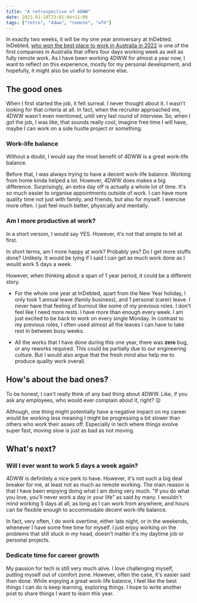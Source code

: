 ```yaml
---
title: "A retrospective of 4DWW"
date: 2023-01-10T23:01:04+11:00
tags: ["retro", "4dww", "remote", "wfh"]
---
```


In exactly two weeks, it will be my one year anniversary at InDebted.
InDebted, [who won the best place to work in Australia in 2022](https://www.afr.com/work-and-careers/workplace/why-indebted-is-australia-s-best-place-to-work-20220407-p5aboy#:~:text=Introducing%20a%20four-day%20week,BOSS%20Best%20Place%20to%20Work) is one of the first companies in Australia that offers four days working week as well as fully remote work.
As I have been working 4DWW for almost a year now, I want to reflect on this experience, mostly for my personal development, and hopefully, it might also be useful to someone else.

## The good ones

When I first started the job, it felt surreal. I never thought about it. I wasn't looking for that criteria at all. In fact, when the recruiter approached me, 4DWW wasn't even mentioned, until very last round of interview. So, when I got the job, I was like, that sounds really cool, imagine free time I will have, maybe I can work on a side hustle project or something.

### Work-life balance

Without a doubt, I would say the most benefit of 4DWW is a great work-life balance.

Before that, I was always trying to have a decent work-life balance.
Working from home kinda helped a lot.
However, 4DWW does makes a big difference. Surprisingly, an extra day off is actually a whole lot of time.
It's so much easier to organise appointments outside of work. I can have more quality time not just with family, and friends, but also for myself. I exercise more often. I just feel much better, physically and mentally.

### Am I more productive at work?

In a short version, I would say YES. However, it's not that simple to tell at first.

In short terms, am I more happy at work? Probably yes? Do I get more stuffs done? Unlikely.
It would be lying if I said I can get as much work done as I would work 5 days a week.

However, when thinking about a span of 1 year period, it could be a different story.
* For the whole one year at InDebted, apart from the New Year holiday, I only took 1 annual leave (family business), and 1 personal (carer) leave. I never have that feeling of burnout like some of my previous roles. I don't feel like I need more rests. I have more than enough every week. I am just excited to be back to work on every single Monday. In contrast to my previous roles, I often used almost all the leaves I can have to take rest in between busy weeks.

* All the works that I have done during this one year, there was **zero** bug, or any reworks required. This could be partially due to our engineering culture. But I would also argue that the fresh mind also help me to produce quality work overall.

## How's about the bad ones?

To be honest, I can't really think of any bad thing about 4DWW. Like, if you ask any employees, who would ever complain about it, right? 😛

Although, one thing might potentially have a negative impact on my career would be working less meaning I might be progressing a bit slower than others who work their asses off.
Especially in tech where things evolve super fast, moving slow is just as bad as not moving.

## What's next?

### Will I ever want to work 5 days a week again?

4DWW is definitely a nice perk to have. However, it's not such a big deal breaker for me, at least not as much as remote working.
The main reason is that I have been enjoying doing what I am doing very much. "If you do what you love, you'll never work a day in your life" as said by many.
I wouldn't mind working 5 days at all, as long as I can work from anywhere, and hours can be flexible enough to accommodate decent work-life balance.

In fact, very often, I do work overtime, either late night, or in the weekends, whenever I have some free time for myself.
I just enjoy working on the problems that still stuck in my head, doesn't matter it's my daytime job or personal projects.

### Dedicate time for career growth

My passion for tech is still very much alive.
I love challenging myself, putting myself out of comfort zone.
However, often the case, it's easier said than done.
While enjoying a great work-life balance, I feel like the best things I can do is keep learning, exploring things. I hope to write another post to share things I want to learn this year.
